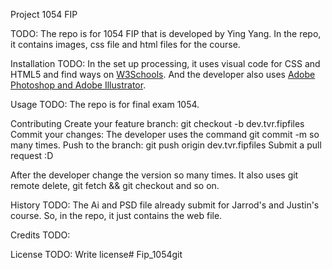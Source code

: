 Project 1054 FIP

TODO: The repo is for 1054 FIP that is developed by Ying Yang. In the repo, it contains images, css file and html files for the course.

Installation
TODO: In the set up processing, it uses visual code for CSS and HTML5 and find ways on [W3Schools](https://www.w3schools.com/). 
And the developer also uses [Adobe Photoshop and Adobe Illustrator](https://www.adobe.com).

Usage
TODO: The repo is for final exam 1054.

Contributing
Create your feature branch: git checkout -b dev.tvr.fipfiles
Commit your changes: The developer uses the command git commit -m so many times. 
Push to the branch: git push origin dev.tvr.fipfiles
Submit a pull request :D

After the developer change the version so many times. It also uses git remote delete, git fetch && git checkout and so on.


History
TODO: The Ai and PSD file already submit for Jarrod's and Justin's course. So, in the repo, it just contains the web file.

Credits
TODO: 

License
TODO: Write license# Fip_1054git
